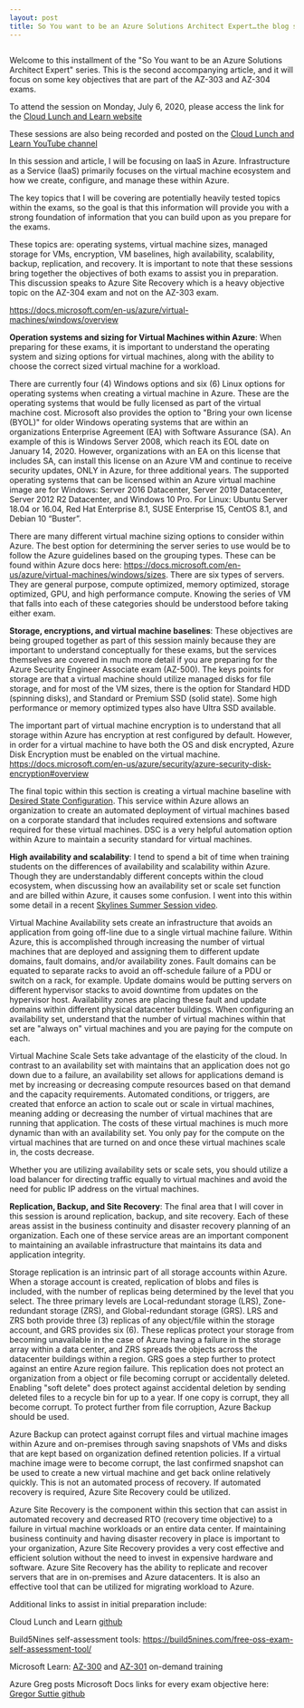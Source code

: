 ```yaml
---
layout: post
title: So You want to be an Azure Solutions Architect Expert…the blog series...IaaS
---
```


<!-- wp:image {"align":"center","id":689,"sizeSlug":"large"} -->
<div class="wp-block-image"><figure class="aligncenter size-large"><img src="https://captainhyperscaler.files.wordpress.com/2020/06/cll-azure-solution-architect-poster.jpg?w=1024" alt="" class="wp-image-689"/></figure></div>
<!-- /wp:image -->

<!-- wp:paragraph -->
<p>Welcome to this installment of the "So You want to be an Azure Solutions Architect Expert" series.  This is the second accompanying article, and it will focus on some key objectives that are part of the AZ-303 and AZ-304 exams.</p>
<!-- /wp:paragraph -->

<!-- wp:paragraph -->
<p>To attend the session on Monday, July 6, 2020, please access the link for the <a rel="noreferrer noopener" href="https://www.cloudlunchlearn.com/" target="_blank">Cloud Lunch and Learn website</a></p>
<!-- /wp:paragraph -->

<!-- wp:paragraph -->
<p>These sessions are also being recorded and posted on the <a rel="noreferrer noopener" href="https://www.youtube.com/channel/UCHZeZzSlTtmfgPozIq8J2Kw" target="_blank">Cloud Lunch and Learn YouTube channel</a></p>
<!-- /wp:paragraph -->

<!-- wp:paragraph -->
<p>In this session and article, I will be focusing on IaaS in Azure.  Infrastructure as a Service (IaaS) primarily focuses on the virtual machine ecosystem and how we create, configure, and manage these within Azure.</p>
<!-- /wp:paragraph -->

<!-- wp:paragraph -->
<p>The key topics that I will be covering are potentially heavily tested topics within the exams, so the goal is that this information will provide you with a strong foundation of information that you can build upon as you prepare for the exams.</p>
<!-- /wp:paragraph -->

<!-- wp:paragraph -->
<p>These topics are: operating systems, virtual machine sizes, managed storage for VMs, encryption, VM baselines, high availability, scalability, backup, replication, and recovery.  It is important to note that these sessions bring together the objectives of both exams to assist you in preparation.  This discussion speaks to Azure Site Recovery which is a heavy objective topic on the AZ-304 exam and not on the AZ-303 exam.</p>
<!-- /wp:paragraph -->

<!-- wp:paragraph -->
<p><a href="https://docs.microsoft.com/en-us/azure/virtual-machines/windows/overview" target="_blank" rel="noreferrer noopener">https://docs.microsoft.com/en-us/azure/virtual-machines/windows/overview</a></p>
<!-- /wp:paragraph -->

<!-- wp:paragraph -->
<p><strong>Operation systems and sizing for Virtual Machines within Azure</strong>: When preparing for these exams, it is important to understand the operating system and sizing options for virtual machines, along with the ability to choose the correct sized virtual machine for a workload.  </p>
<!-- /wp:paragraph -->

<!-- wp:paragraph -->
<p>There are currently four (4) Windows options and six (6) Linux options for operating systems when creating a virtual machine in Azure.  These are the operating systems that would be fully licensed as part of the virtual machine cost.  Microsoft also provides the option to "Bring your own license (BYOL)" for older Windows operating systems that are within an organizations Enterprise Agreement (EA) with Software Assurance (SA).  An example of this is Windows Server 2008, which reach its EOL date on January 14, 2020.  However, organizations with an EA on this license that includes SA, can install this license on an Azure VM and continue to receive security updates, ONLY in Azure, for three additional years. The supported operating systems that can be licensed within an Azure virtual machine image are for Windows: Server 2016 Datacenter, Server 2019 Datacenter, Server 2012 R2 Datacenter, and Windows 10 Pro. For Linux: Ubuntu Server 18.04 or 16.04, Red Hat Enterprise 8.1, SUSE Enterprise 15, CentOS 8.1, and Debian 10 “Buster”.</p>
<!-- /wp:paragraph -->

<!-- wp:paragraph -->
<p>There are many different virtual machine sizing options to consider within Azure.  The best option for determining the server series to use would be to follow the Azure guidelines based on the grouping types.  These can be found within Azure docs here:  <a rel="noreferrer noopener" href="https://docs.microsoft.com/en-us/azure/virtual-machines/windows/sizes" target="_blank">https://docs.microsoft.com/en-us/azure/virtual-machines/windows/sizes</a>.  There are six types of servers.  They are general purpose, compute optimized, memory optimized, storage optimized, GPU, and high performance compute. Knowing the series of VM that falls into each of these categories should be understood before taking either exam.</p>
<!-- /wp:paragraph -->

<!-- wp:paragraph -->
<p><strong>Storage, encryptions, and virtual machine baselines</strong>: These objectives are being grouped together as part of this session mainly because they are important to understand conceptually for these exams, but the services themselves are covered in much more detail if you are preparing for the Azure Security Engineer Associate exam (AZ-500).  The keys points for storage are that a virtual machine should utilize managed disks for file storage, and for most of the VM sizes, there is the option for Standard HDD (spinning disks), and Standard or Premium SSD (solid state).  Some high performance or memory optimized types also have Ultra SSD available.</p>
<!-- /wp:paragraph -->

<!-- wp:paragraph -->
<p>The important part of virtual machine encryption is to understand that all storage within Azure has encryption at rest configured by default.  However, in order for a virtual machine to have both the OS and disk encrypted, Azure Disk Encryption must be enabled on the virtual machine.  <a rel="noreferrer noopener" href="https://docs.microsoft.com/en-us/azure/security/azure-security-disk-encryption#overview" target="_blank">https://docs.microsoft.com/en-us/azure/security/azure-security-disk-encryption#overview</a></p>
<!-- /wp:paragraph -->

<!-- wp:paragraph -->
<p>The final topic within this section is creating a virtual machine baseline with <a rel="noreferrer noopener" href="https://docs.microsoft.com/en-us/azure/virtual-machines/extensions/dsc-overview#:~:text=%20Introduction%20to%20the%20Azure%20Desired%20State%20Configuration,extension%20uses%20the%20Azure%20VM%20Agent...%20More%20" target="_blank">Desired State Configuration</a>.  This service within Azure allows an organization to create an automated deployment of virtual machines based on a corporate standard that includes required extensions and software required for these virtual machines.  DSC is a very helpful automation option within Azure to maintain a security standard for virtual machines.</p>
<!-- /wp:paragraph -->

<!-- wp:paragraph -->
<p><strong>High availability and scalability</strong>:  I tend to spend a bit of time when training students on the differences of availability and scalability within Azure.  Though they are understandably different concepts within the cloud ecosystem, when discussing how an availability set or scale set function and are billed within Azure, it causes some confusion.  I went into this within some detail in a recent <a href="https://youtu.be/MJSfpfs--UA" target="_blank" rel="noreferrer noopener">Skylines Summer Session video</a>.</p>
<!-- /wp:paragraph -->

<!-- wp:paragraph -->
<p>Virtual Machine Availability sets create an infrastructure that avoids an application from going off-line due to a single virtual machine failure.  Within Azure, this is accomplished through increasing the number of virtual machines that are deployed and assigning them to different update domains, fault domains, and/or availability zones.  Fault domains can be equated to separate racks to avoid an off-schedule failure of a PDU or switch on a rack, for example.  Update domains would be putting servers on different hypervisor stacks to avoid downtime from updates on the hypervisor host.  Availability zones are placing these fault and update domains within different physical datacenter buildings.  When configuring an availability set, understand that the number of virtual machines within that set are "always on" virtual machines and you are paying for the compute on each.</p>
<!-- /wp:paragraph -->

<!-- wp:paragraph -->
<p>Virtual Machine Scale Sets take advantage of the elasticity of the cloud.  In contrast to an availability set with maintains that an application does not go down due to a failure, an availability set allows for applications demand is met by increasing or decreasing compute resources based on that demand and the capacity requirements.  Automated conditions, or triggers, are created that enforce an action to scale out or scale in virtual machines, meaning adding or decreasing the number of virtual machines that are running that application.  The costs of these virtual machines is much more dynamic than with an availability set.  You only pay for the compute on the virtual machines that are turned on and once these virtual machines scale in, the costs decrease.</p>
<!-- /wp:paragraph -->

<!-- wp:paragraph -->
<p>Whether you are utilizing availability sets or scale sets, you should utilize a load balancer for directing traffic equally to virtual machines and avoid the need for public IP address on the virtual machines.</p>
<!-- /wp:paragraph -->

<!-- wp:paragraph -->
<p><strong>Replication, Backup, and Site Recovery</strong>: The final area that I will cover in this session is around replication, backup, and site recovery.  Each of these areas assist in the business continuity and disaster recovery planning of an organization.  Each one of these service areas are an important component to maintaining an available infrastructure that maintains its data and application integrity.</p>
<!-- /wp:paragraph -->

<!-- wp:paragraph -->
<p>Storage replication is an intrinsic part of all storage accounts within Azure.  When a storage account is created, replication of blobs and files is included, with the number of replicas being determined by the level that you select.  The three primary levels are Local-redundant storage (LRS), Zone-redundant storage (ZRS), and Global-redundant storage (GRS).  LRS and ZRS both provide three (3) replicas of any object/file within the storage account, and GRS provides six (6).  These replicas protect your storage from becoming unavailable in the case of Azure having a failure in the storage array within a data center, and ZRS spreads the objects across the datacenter buildings within a region.  GRS goes a step further to protect against an entire Azure region failure.  This replication does not protect an organization from a object or file becoming corrupt or accidentally deleted.  Enabling "soft delete" does protect against accidental deletion by sending deleted files to a recycle bin for up to a year.  If one copy is corrupt, they all become corrupt.  To protect further from file corruption, Azure Backup should be used.</p>
<!-- /wp:paragraph -->

<!-- wp:paragraph -->
<p>Azure Backup can protect against corrupt files and virtual machine images within Azure and on-premises through saving snapshots of VMs and disks that are kept based on organization defined retention policies.  If a virtual machine image were to become corrupt, the last confirmed snapshot can be used to create a new virtual machine and get back online relatively quickly.  This is not an automated process of recovery.  If automated recovery is required, Azure Site Recovery could be utilized.</p>
<!-- /wp:paragraph -->

<!-- wp:paragraph -->
<p>Azure Site Recovery is the component within this section that can assist in automated recovery and decreased RTO (recovery time objective) to a failure in virtual machine workloads or an entire data center.  If maintaining business continuity and having disaster recovery in place is important to your organization, Azure Site Recovery provides a very cost effective and efficient solution without the need to invest in expensive hardware and software.  Azure Site Recovery has the ability to replicate and recover servers that are in on-premises and Azure datacenters.  It is also an effective tool that can be utilized for migrating workload to Azure.</p>
<!-- /wp:paragraph -->

<!-- wp:paragraph -->
<p>Additional links to assist in initial preparation include:</p>
<!-- /wp:paragraph -->

<!-- wp:paragraph -->
<p>Cloud Lunch and Learn <a rel="noreferrer noopener" href="https://github.com/Cloud-Lunch-and-Learn/Cloud-Lunch-and-Learn-Sessions" target="_blank">github</a></p>
<!-- /wp:paragraph -->

<!-- wp:paragraph -->
<p>Build5Nines self-assessment tools: <a href="https://build5nines.com/free-oss-exam-self-assessment-tool/" target="_blank" rel="noreferrer noopener">https://build5nines.com/free-oss-exam-self-assessment-tool/</a></p>
<!-- /wp:paragraph -->

<!-- wp:paragraph -->
<p>Microsoft Learn: <a rel="noreferrer noopener" href="https://docs.microsoft.com/en-us/learn/certifications/exams/az-300?wt.mc_id=learningredirect_certs-web-wwl" target="_blank">AZ-300</a> and <a rel="noreferrer noopener" href="https://docs.microsoft.com/en-us/learn/certifications/exams/az-301?wt.mc_id=learningredirect_certs-web-wwl" target="_blank">AZ-301</a> on-demand training</p>
<!-- /wp:paragraph -->

<!-- wp:paragraph -->
<p>Azure Greg posts Microsoft Docs links for every exam objective here: <a rel="noreferrer noopener" href="https://github.com/gsuttie/AzureResources/tree/master/Exams" target="_blank">Gregor Suttie github</a></p>
<!-- /wp:paragraph -->
